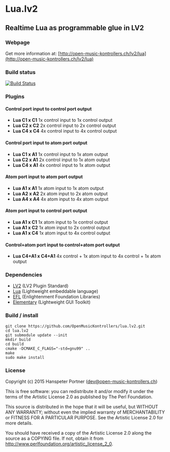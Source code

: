 # Lua.lv2

## Realtime Lua as programmable glue in LV2

### Webpage 

Get more information at: [http://open-music-kontrollers.ch/lv2/lua](http://open-music-kontrollers.ch/lv2/lua)

### Build status

[![Build Status](https://travis-ci.org/OpenMusicKontrollers/lua.lv2.svg)](https://travis-ci.org/OpenMusicKontrollers/lua.lv2)

### Plugins

#### Control port input to control port output

* **Lua C1 x C1** 1x control input to 1x control output
* **Lua C2 x C2** 2x control input to 2x control output
* **Lua C4 x C4** 4x control input to 4x control output

#### Control port input to atom port output

* **Lua C1 x A1** 1x control input to 1x atom output
* **Lua C2 x A1** 2x control input to 1x atom output
* **Lua C4 x A1** 4x control input to 1x atom output

#### Atom port input to atom port output

* **Lua A1 x A1** 1x atom input to 1x atom output
* **Lua A2 x A2** 2x atom input to 2x atom output
* **Lua A4 x A4** 4x atom input to 4x atom output

#### Atom port input to control port output

* **Lua A1 x C1** 1x atom input to 1x control output
* **Lua A1 x C2** 1x atom input to 2x control output
* **Lua A1 x C4** 1x atom input to 4x control output

#### Control+atom port input to control+atom port output

* **Lua C4+A1 x C4+A1** 4x control + 1x atom input to 4x control + 1x atom output

### Dependencies

* [LV2](http://lv2plug.in) (LV2 Plugin Standard)
* [Lua](http://lua.org) (Lightweight embeddable language)
* [EFL](http://docs.enlightenment.org/stable/elementary/) (Enlightenment Foundation Libraries)
* [Elementary](http://docs.enlightenment.org/stable/efl/) (Lightweight GUI Toolkit)

### Build / install

	git clone https://github.com/OpenMusicKontrollers/lua.lv2.git
	cd lua.lv2
	git submodule update --init
	mkdir build
	cd build
	cmake -DCMAKE_C_FLAGS="-std=gnu99" ..
	make
	sudo make install

### License

Copyright (c) 2015 Hanspeter Portner (dev@open-music-kontrollers.ch)

This is free software: you can redistribute it and/or modify
it under the terms of the Artistic License 2.0 as published by
The Perl Foundation.

This source is distributed in the hope that it will be useful,
but WITHOUT ANY WARRANTY; without even the implied warranty of
MERCHANTABILITY or FITNESS FOR A PARTICULAR PURPOSE. See the
Artistic License 2.0 for more details.

You should have received a copy of the Artistic License 2.0
along the source as a COPYING file. If not, obtain it from
<http://www.perlfoundation.org/artistic_license_2_0>.
